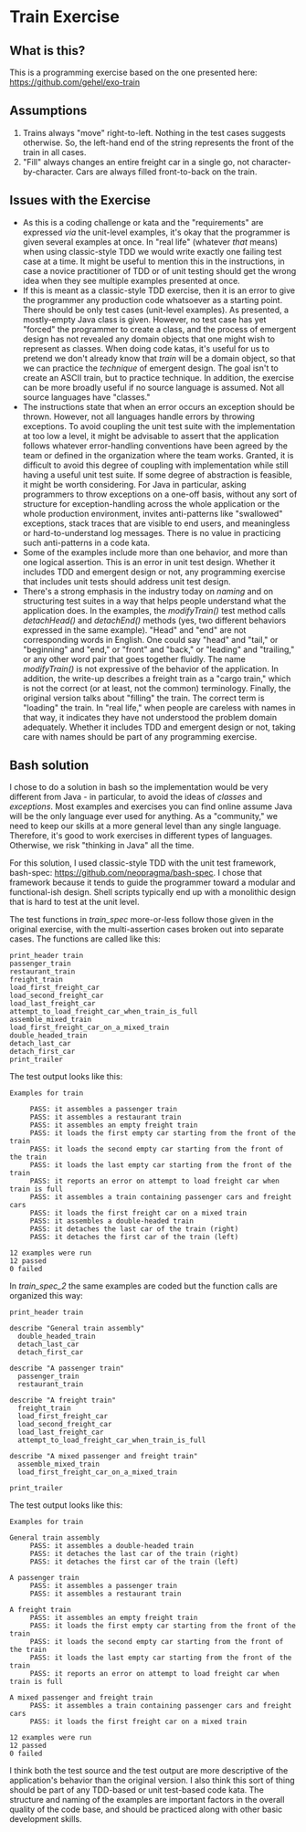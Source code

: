 # Train Exercise

## What is this? 

This is a programming exercise based on the one presented here: https://github.com/gehel/exo-train

## Assumptions 

1. Trains always "move" right-to-left. Nothing in the test cases suggests otherwise. So, the left-hand end of the string represents the front of the train in all cases. 
2. "Fill" always changes an entire freight car in a single go, not character-by-character. Cars are always filled front-to-back on the train. 

## Issues with the Exercise

- As this is a coding challenge or kata and the "requirements" are expressed _via_ the unit-level examples, it's okay that the programmer is given several examples at once. In "real life" (whatever _that_ means) when using classic-style TDD we would write exactly one failing test case at a time. It might be useful to mention this in the instructions, in case a novice practitioner of TDD or of unit testing should get the wrong idea when they see multiple examples presented at once.
- If this is meant as a classic-style TDD exercise, then it is an error to give the programmer any production code whatsoever as a starting point. There should be only test cases (unit-level examples). As presented, a mostly-empty Java class is given. However, no test case has yet "forced" the programmer to create a class, and the process of emergent design has not revealed any domain objects that one might wish to represent as classes. When doing code katas, it's useful for us to pretend we don't already know that _train_ will be a domain object, so that we can practice the _technique_ of emergent design. The goal isn't to create an ASCII train, but to practice technique. In addition, the exercise can be more broadly useful if no source language is assumed. Not all source languages have "classes."
- The instructions state that when an error occurs an exception should be thrown. However, not all languages handle errors by throwing exceptions. To avoid coupling the unit test suite with the implementation at too low a level, it might be advisable to assert that the application follows whatever error-handling conventions have been agreed by the team or defined in the organization where the team works. Granted, it is difficult to avoid this degree of coupling with implementation while still having a useful unit test suite. If some degree of abstraction is feasible, it might be worth considering. For Java in particular, asking programmers to throw exceptions on a one-off basis, without any sort of structure for exception-handling across the whole application or the whole production environment, invites anti-patterns like "swallowed" exceptions, stack traces that are visible to end users, and meaningless or hard-to-understand log messages. There is no value in practicing such anti-patterns in a code kata.
- Some of the examples include more than one behavior, and more than one logical assertion. This is an error in unit test design. Whether it includes TDD and emergent design or not, any programming exercise that includes unit tests should address unit test design.
- There's a strong emphasis in the industry today on _naming_ and on structuring test suites in a way that helps people understand what the application does. In the examples, the _modifyTrain()_ test method calls _detachHead()_ and _detachEnd()_ methods (yes, two different behaviors expressed in the same example). "Head" and "end" are not corresponding words in English. One could say "head" and "tail," or "beginning" and "end," or "front" and "back," or "leading" and "trailing," or any other word pair that goes together fluidly. The name _modifyTrain()_ is not expressive of the behavior of the application. In addition, the write-up describes a freight train as a "cargo train," which is not the correct (or at least, not the common) terminology. Finally, the original version talks about "filling" the train. The correct term is "loading" the train. In "real life," when people are careless with names in that way, it indicates they have not understood the problem domain adequately. Whether it includes TDD and emergent design or not, taking care with names should be part of any programming exercise.

## Bash solution 

I chose to do a solution in bash so the implementation would be very different from Java - in particular, to avoid the ideas of _classes_ and _exceptions_. Most examples and exercises you can find online assume Java will be the only language ever used for anything. As a "community," we need to keep our skills at a more general level than any single language. Therefore, it's good to work exercises in different types of languages. Otherwise, we risk "thinking in Java" all the time. 

For this solution, I used classic-style TDD with the unit test framework, bash-spec: https://github.com/neopragma/bash-spec. I chose that framework because it tends to guide the programmer toward a modular and functional-ish design. Shell scripts typically end up with a monolithic design that is hard to test at the unit level. 

The test functions in _train_spec_ more-or-less follow those given in the original exercise, with the multi-assertion cases broken out into separate cases. The functions are called like this: 

```shell 
print_header train 
passenger_train
restaurant_train
freight_train
load_first_freight_car
load_second_freight_car
load_last_freight_car
attempt_to_load_freight_car_when_train_is_full
assemble_mixed_train
load_first_freight_car_on_a_mixed_train
double_headed_train 
detach_last_car 
detach_first_car
print_trailer
``` 

The test output looks like this: 

```shell 
Examples for train

     PASS: it assembles a passenger train
     PASS: it assembles a restaurant train
     PASS: it assembles an empty freight train
     PASS: it loads the first empty car starting from the front of the train
     PASS: it loads the second empty car starting from the front of the train
     PASS: it loads the last empty car starting from the front of the train
     PASS: it reports an error on attempt to load freight car when train is full
     PASS: it assembles a train containing passenger cars and freight cars
     PASS: it loads the first freight car on a mixed train
     PASS: it assembles a double-headed train
     PASS: it detaches the last car of the train (right)
     PASS: it detaches the first car of the train (left)

12 examples were run
12 passed
0 failed
```

In _train_spec_2_ the same examples are coded but the function calls are organized this way: 

```shell 
print_header train 

describe "General train assembly"
  double_headed_train 
  detach_last_car 
  detach_first_car

describe "A passenger train"
  passenger_train
  restaurant_train

describe "A freight train"  
  freight_train
  load_first_freight_car
  load_second_freight_car
  load_last_freight_car
  attempt_to_load_freight_car_when_train_is_full

describe "A mixed passenger and freight train"  
  assemble_mixed_train
  load_first_freight_car_on_a_mixed_train

print_trailer
```

The test output looks like this: 

```shell 
Examples for train

General train assembly
     PASS: it assembles a double-headed train
     PASS: it detaches the last car of the train (right)
     PASS: it detaches the first car of the train (left)

A passenger train
     PASS: it assembles a passenger train
     PASS: it assembles a restaurant train

A freight train
     PASS: it assembles an empty freight train
     PASS: it loads the first empty car starting from the front of the train
     PASS: it loads the second empty car starting from the front of the train
     PASS: it loads the last empty car starting from the front of the train
     PASS: it reports an error on attempt to load freight car when train is full

A mixed passenger and freight train
     PASS: it assembles a train containing passenger cars and freight cars
     PASS: it loads the first freight car on a mixed train

12 examples were run
12 passed
0 failed
``` 

I think both the test source and the test output are more descriptive of the application's behavior than the original version. I also think this sort of thing should be part of any TDD-based or unit test-based code kata. The structure and naming of the examples are important factors in the overall quality of the code base, and should be practiced along with other basic development skills. 



